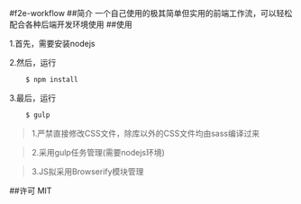 #f2e-workflow
##简介
一个自己使用的极其简单但实用的前端工作流，可以轻松配合各种后端开发环境使用
##使用

1.首先，需要安装nodejs

2.然后，运行

```javascript
    $ npm install
```

3.最后，运行 

```javascript
    $ gulp
```

> 1.严禁直接修改CSS文件，除库以外的CSS文件均由sass编译过来

> 2.采用gulp任务管理(需要nodejs环境)

> 3.JS拟采用Browserify模块管理

##许可
MIT